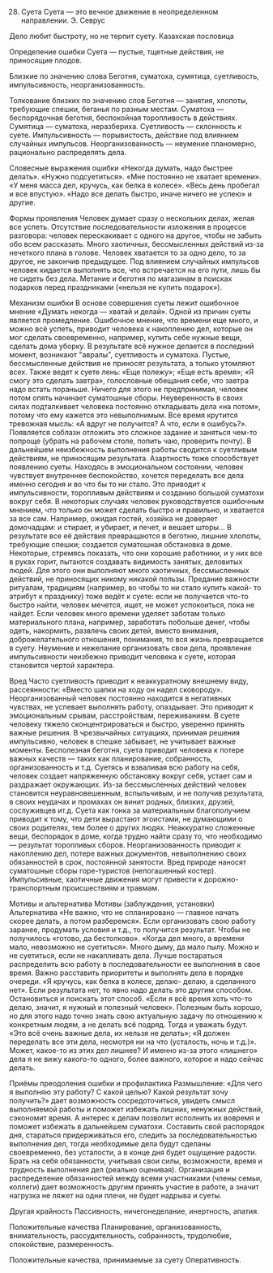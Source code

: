 28. Суета
Суета — это вечное движение в неопределенном направлении.
Э. Севрус

Дело любит быстроту, но не терпит суету. 
Казахская пословица

Определение ошибки
Суета — пустые, тщетные действия, не приносящие плодов.

Близкие по значению слова
Беготня, суматоха, сумятица, суетливость, импульсивность, неорганизованность.

Толкование близких по значению слов
Беготня — занятия, хлопоты, требующие спешки, беганья по разным местам.
Суматоха — беспорядочная беготня, беспокойная торопливость в действиях.
Сумятица — суматоха, неразбериха.
Суетливость — склонность к суете.
Импульсивность — порывистость, действие под влиянием случайных импульсов.
Неорганизованность — неумение планомерно, рационально распределять дела.

Словесные выражения ошибки
«Некогда думать, надо быстрее делать».
«Нужно подсуетиться».
«Мне постоянно не хватает времени».
«У меня масса дел, кручусь, как белка в колесе».
«Весь день пробегал и все впустую».
«Надо все делать быстро, иначе ничего не успею» и другие.

Формы проявления
Человек думает сразу о нескольких делах, желая все успеть.
Отсутствие последовательности изложения в процессе разговора: человек перескакивает с одного на другое, чтобы не забыть обо всем рассказать.
Много хаотичных, бессмысленных действий из-за нечеткого плана в голове.
Человек хватается то за одно дело, то за другое, не закончив предыдущее.
Под влиянием случайных импульсов человек кидается выполнять все, что встречается на его пути, лишь бы не сидеть без дела.
Метание и беготня по магазинам в поисках подарков перед праздниками («нельзя не купить подарок»).

Механизм ошибки
В основе совершения суеты лежит ошибочное мнение «Думать некогда — хватай и делай».
Одной из причин суеты является промедление. Ошибочное мнение, что времени еще много, и можно всё успеть, приводит человека к накоплению дел, которые он мог сделать своевременно, например, купить себе нужные вещи, сделать дома уборку. В результате всё нужное делается в последний момент, возникают "авралы", суетливость и суматоха. Пустые, бессмысленные действия не приносят результата, а только утомляют всех.
Также ведет к суете лень: «Еще полежу»; «Еще есть время»; «Я смогу это сделать завтра», голословные обещания себе, что завтра надо встать пораньше. Ничего для этого не предпринимая, человек потом опять начинает суматошные сборы.
Неуверенность в своих силах подталкивает человека постоянно откладывать дела «на потом», потому что ему кажется это невыполнимым. Все время крутится тревожная мысль: «А вдруг не получится? А что, если я ошибусь?». Появляется соблазн отложить это сложное задание и заняться чем-то попроще (убрать на рабочем столе, попить чаю, проверить почту). В дальнейшем неизбежность выполнения работы сводится к суетливым действиям, не приносящим результата.
Азартность тоже способствует появлению суеты. Находясь в эмоциональном состоянии, человек чувствует внутреннее беспокойство, хочется переделать все дела именно сегодня и во что бы то ни стало. Это приводит к импульсивности, торопливым действиям и созданию большой суматохи вокруг себя.
В некоторых случаях человек руководствуется ошибочным мнением, что только он может сделать быстро и правильно, и хватается за все сам. Например, ожидая гостей, хозяйка не доверяет домочадцам: и стирает, и убирает, и печет, и вешает шторы... В результате все её действия превращаются в беготню, лишние хлопоты, требующие спешки; создается суматошная обстановка в доме.
Некоторые, стремясь показать, что они хорошие работники, и у них все в руках горит, пытаются создавать видимость занятых, деловитых людей. Для этого они выполняют много хаотичных, бессмысленных действий, не приносящих никому никакой пользы.
Предание важности ритуалам, традициям (например, во чтобы то ни стало купить какой- то атрибут к празднику) тоже ведёт к суете: если не получается что-то быстро найти, человек мечется, ищет, не может успокоиться, пока не найдет.
Если человек много времени уделяет заботам только материального плана, например, заработать побольше денег, чтобы одеть, накормить, развлечь своих детей, вместо внимания, доброжелательного отношения, понимания, то вся жизнь превращается в суету.
Неумение и нежелание организовать свои дела, проявление импульсивности неизбежно приводит человека к суете, которая становится чертой характера.

Вред
Часто суетливость приводит к неаккуратному внешнему виду, рассеянности: «Вместо шапки на ходу он надел сковороду».
Неорганизованный человек постоянно находится в негативных чувствах, не успевает выполнять работу, опаздывает. Это приводит к эмоциональным срывам, расстройствам, переживаниям.
В суете человеку тяжело сконцентрироваться и быстро, уверенно принять важные решения.
В чрезвычайных ситуациях, принимая решения импульсивно, человек в спешке забывает, не учитывает важные моменты.
Бесполезная беготня, суета приводит человека к потере важных качеств — таких как планирование, собранность, организованность и т.д.
Суетясь и взваливая всю работу на себя, человек создает напряженную обстановку вокруг себя, устает сам и раздражает окружающих.
Из-за бессмысленных действий человек становится неуравновешенным, вспыльчивым, и не получив результата, в своих неудачах и промахах он винит родных, близких, друзей, сослуживцев ит.д.
Суета как гонка за материальным благополучием приводит к тому, что дети вырастают эгоистами, не думающими о своих родителях, тем более о других людях.
Неаккуратно сложенные вещи, беспорядок в доме, когда трудно найти сразу то, что необходимо — результат торопливых сборов.
Неорганизованность приводит к накоплению дел, потере важных документов, невыполнению своих обязанностей в срок, постоянной занятости.
Вред природе наносят суматошные сборы горе-туристов (непогашенный костер).
Импульсивные, хаотичные движения могут привести к дорожно-транспортным происшествиям и травмам.

Мотивы и альтернатива
Мотивы (заблуждения, установки)	Альтернатива
«Не важно, что не спланировано — главное начать скорее делать, а потом разберемся».	Если организовать свою работу заранее, продумать условия и т.д., то получится результат. Чтобы не получилось «готово, да бестолково».
«Когда дел много, а времени мало, невозможно не суетиться».	Много дыму, да мало пылу. Можно и не суетиться, если не накапливать дела. Лучше постараться распределить всю работу в последовательности ее выполнения в свое время. Важно расставить приоритеты и выполнять дела в порядке очереди.
«Я кручусь, как белка в колесе, делаю- делаю, а сделанного нет».	Если результата нет, то явно надо делать это другим способом. Остановиться и поискать этот способ.
«Если я всё время хоть что-то делаю, значит, я нужный и полезный человек».	Полезным быть хорошо, но для этого надо точно знать свою актуальную задачу по отношению к конкретным людям, а не делать всё подряд. Тогда и уважать будут.
«Это всё очень важные дела, их нельзя не делать»; «Я должен переделать все эти дела, несмотря ни на что (усталость, ночь и т.д.)».	Может, какое-то из этих дел лишнее? И именно из-за этого «лишнего» дела я не вижу какого-то одного, более важного, которое и надо сейчас делать.

Приёмы преодоления ошибки и профилактика
Размышление: «Для чего я выполняю эту работу? С какой целью? Какой результат хочу получить?» дает возможность сосредоточиться, увидеть смысл выполняемой работы и поможет избежать лишних, ненужных действий, сэкономит время. А интерес к делам позволит исполнить их вовремя и поможет избежать в дальнейшем суматохи.
Составить свой распорядок дня, стараться придерживаться его, следить за последовательностью выполнения дел, тогда необходимые дела будут сделаны своевременно, без усталости, а в конце дня будет ощущение радости.
Брать на себя обязанности, учитывая свои силы, возможности, время и трудность выполнения дел (реально оценивая).
Организация и распределение обязанностей между всеми участниками (члены семьи, коллеги) дает возможность другим принять участие в работе, а значит нагрузка не ляжет на одни плечи, не будет надрыва и суеты.

Другая крайность
Пассивность, ничегонеделание, инертность, апатия.

Положительные качества
Планирование, организованность, внимательность, рассудительность, собранность, трудолюбие, спокойствие, размеренность.

Положительные качества, принимаемые за суету
Оперативность.
